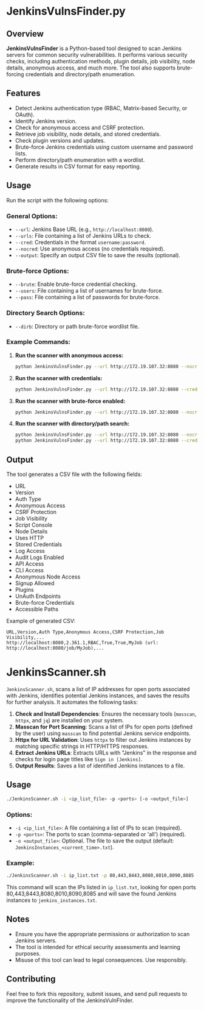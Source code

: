 # JenkinsVulnsFinder.py

## Overview
**JenkinsVulnsFinder** is a Python-based tool designed to scan Jenkins servers for common security vulnerabilities. It performs various security checks, including authentication methods, plugin details, job visibility, node details, anonymous access, and much more. The tool also supports brute-forcing credentials and directory/path enumeration.

## Features
- Detect Jenkins authentication type (RBAC, Matrix-based Security, or OAuth).
- Identify Jenkins version.
- Check for anonymous access and CSRF protection.
- Retrieve job visibility, node details, and stored credentials.
- Check plugin versions and updates.
- Brute-force Jenkins credentials using custom username and password lists.
- Perform directory/path enumeration with a wordlist.
- Generate results in CSV format for easy reporting.

## Usage

Run the script with the following options:

### General Options:
- `--url`: Jenkins Base URL (e.g., `http://localhost:8080`).
- `--urls`: File containing a list of Jenkins URLs to check.
- `--cred`: Credentials in the format `username:password`.
- `--nocred`: Use anonymous access (no credentials required).
- `--output`: Specify an output CSV file to save the results (optional).

### Brute-force Options:
- `--brute`: Enable brute-force credential checking.
- `--users`: File containing a list of usernames for brute-force.
- `--pass`: File containing a list of passwords for brute-force.

### Directory Search Options:
- `--dirb`: Directory or path brute-force wordlist file.

### Example Commands:

1. **Run the scanner with anonymous access:**
   ```bash
   python JenkinsVulnsFinder.py --url http://172.19.107.32:8080 --nocred
   ```

2. **Run the scanner with credentials:**
   ```bash
   python JenkinsVulnsFinder.py --url http://172.19.107.32:8080 --cred admin:password
   ```

3. **Run the scanner with brute-force enabled:**
   ```bash
   python JenkinsVulnsFinder.py --url http://172.19.107.32:8080 --nocred --brute --users users.txt --pass pass.txt
   ```

4. **Run the scanner with directory/path search:**
   ```bash
   python JenkinsVulnsFinder.py --url http://172.19.107.32:8080 --nocred --dirb wordlist.txt
   python JenkinsVulnsFinder.py --url http://172.19.107.32:8080 --cred --dirb wordlist.txt
   ```

## Output
The tool generates a CSV file with the following fields:
- URL
- Version
- Auth Type
- Anonymous Access
- CSRF Protection
- Job Visibility
- Script Console
- Node Details
- Uses HTTP
- Stored Credentials
- Log Access
- Audit Logs Enabled
- API Access
- CLI Access
- Anonymous Node Access
- Signup Allowed
- Plugins
- UnAuth Endpoints
- Brute-force Credentials
- Accessible Paths

Example of generated CSV:
```csv
URL,Version,Auth Type,Anonymous Access,CSRF Protection,Job Visibility,...
http://localhost:8080,2.361.1,RBAC,True,True,MyJob (url: http://localhost:8080/job/MyJob),...
```


# JenkinsScanner.sh

`JenkinsScanner.sh`, scans a list of IP addresses for open ports associated with Jenkins, identifies potential Jenkins instances, and saves the results for further analysis. It automates the following tasks:

1. **Check and Install Dependencies**: Ensures the necessary tools (`masscan`, `httpx`, and `jq`) are installed on your system.
2. **Masscan for Port Scanning**: Scans a list of IPs for open ports (defined by the user) using `masscan` to find potential Jenkins service endpoints.
3. **Httpx for URL Validation**: Uses `httpx` to filter out Jenkins instances by matching specific strings in HTTP/HTTPS responses.
4. **Extract Jenkins URLs**: Extracts URLs with "Jenkins" in the response and checks for login page titles like `Sign in [Jenkins]`.
5. **Output Results**: Saves a list of identified Jenkins instances to a file.

## Usage

```bash
./JenkinsScanner.sh -i <ip_list_file> -p <ports> [-o <output_file>]
```

### Options:

- `-i <ip_list_file>`: A file containing a list of IPs to scan (required).
- `-p <ports>`: The ports to scan (comma-separated or 'all') (required).
- `-o <output_file>`: Optional. The file to save the output (default: `JenkinsInstances_<current_time>.txt`).

### Example:

```bash
./JenkinsScanner.sh -i ip_list.txt -p 80,443,8443,8080,8010,8090,8085 -o jenkins_instances.txt
```

This command will scan the IPs listed in `ip_list.txt`, looking for open ports 80,443,8443,8080,8010,8090,8085 and will save the found Jenkins instances to `jenkins_instances.txt`.

## Notes
- Ensure you have the appropriate permissions or authorization to scan Jenkins servers.
- The tool is intended for ethical security assessments and learning purposes.
- Misuse of this tool can lead to legal consequences. Use responsibly.

## Contributing

Feel free to fork this repository, submit issues, and send pull requests to improve the functionality of the JenkinsVulnFinder.
